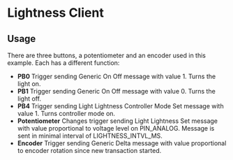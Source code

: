 # Lightness Client

## Usage
There are three buttons, a potentiometer and an encoder used in this example. Each has a different function:
- **PB0**	Trigger sending Generic On Off message with value 1. Turns the light on.
- **PB1**	Trigger sending Generic On Off message with value 0. Turns the light off.
- **PB4**	Trigger sending Light Lightness Controller Mode Set message with value 1. Turns controller mode on.
- **Potentiometer**	Changes trigger sending Light Lightness Set message with value proportional to voltage level on PIN_ANALOG. Message is sent in minimal interval of LIGHTNESS_INTVL_MS.
- **Encoder** Trigger sending Generic Delta message with value proportional to encoder rotation since new transaction started.
